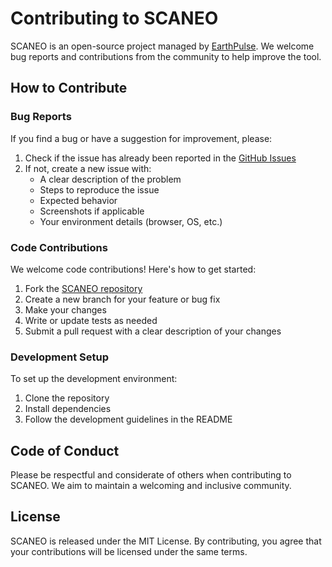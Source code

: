 # Contributing to SCANEO

SCANEO is an open-source project managed by [EarthPulse](https://earthpulse.com). We welcome bug reports and contributions from the community to help improve the tool.

## How to Contribute

### Bug Reports

If you find a bug or have a suggestion for improvement, please:

1. Check if the issue has already been reported in the [GitHub Issues](https://github.com/earthpulse/scaneo/issues)
2. If not, create a new issue with:
   - A clear description of the problem
   - Steps to reproduce the issue
   - Expected behavior
   - Screenshots if applicable
   - Your environment details (browser, OS, etc.)

### Code Contributions

We welcome code contributions! Here's how to get started:

1. Fork the [SCANEO repository](https://github.com/earthpulse/scaneo)
2. Create a new branch for your feature or bug fix
3. Make your changes
4. Write or update tests as needed
5. Submit a pull request with a clear description of your changes

### Development Setup

To set up the development environment:

1. Clone the repository
2. Install dependencies
3. Follow the development guidelines in the README

## Code of Conduct

Please be respectful and considerate of others when contributing to SCANEO. We aim to maintain a welcoming and inclusive community.

## License

SCANEO is released under the MIT License. By contributing, you agree that your contributions will be licensed under the same terms.
